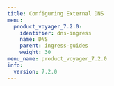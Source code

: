 ```yaml
---
title: Configuring External DNS
menu:
  product_voyager_7.2.0:
    identifier: dns-ingress
    name: DNS
    parent: ingress-guides
    weight: 30
menu_name: product_voyager_7.2.0
info:
  version: 7.2.0
---
```


